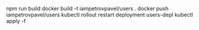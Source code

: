 npm run build
docker build -t iampetrovpavel/users .
docker push iampetrovpavel/users
kubectl rollout restart deployment users-depl
kubectl apply -f